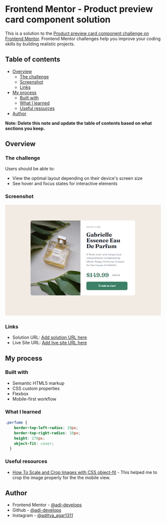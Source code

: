 # Frontend Mentor - Product preview card component solution

This is a solution to the [Product preview card component challenge on Frontend Mentor](https://www.frontendmentor.io/challenges/product-preview-card-component-GO7UmttRfa). Frontend Mentor challenges help you improve your coding skills by building realistic projects. 

## Table of contents

- [Overview](#overview)
  - [The challenge](#the-challenge)
  - [Screenshot](#screenshot)
  - [Links](#links)
- [My process](#my-process)
  - [Built with](#built-with)
  - [What I learned](#what-i-learned)
  - [Useful resources](#useful-resources)
- [Author](#author)

**Note: Delete this note and update the table of contents based on what sections you keep.**

## Overview

### The challenge

Users should be able to:

- View the optimal layout depending on their device's screen size
- See hover and focus states for interactive elements

### Screenshot

![](./screenshot.png)

### Links

- Solution URL: [Add solution URL here](https://github.com/adi-develops/product-card)
- Live Site URL: [Add live site URL here](https://adi-develops.github.io/product-card/)

## My process

### Built with

- Semantic HTML5 markup
- CSS custom properties
- Flexbox
- Mobile-first workflow


### What I learned

```css
.perfume {
    border-top-left-radius: 10px;
    border-top-right-radius: 10px;
    height: 270px;
    object-fit: cover;
  }
```

### Useful resources

- [How To Scale and Crop Images with CSS object-fit](https://www.digitalocean.com/community/tutorials/css-cropping-images-object-fit) - This helped me to crop the image properly for the the mobile view.



## Author

- Frontend Mentor - [@adi-develops](https://www.frontendmentor.io/profile/adi-develops)
- Github - [@adi-develops](https://github.com/adi-develops)
- Instagram - [@aditya_agar1311](https://www.instagram.com/aditya_agar1311/)
